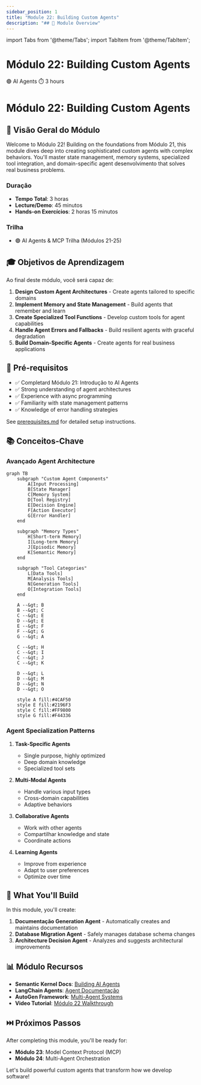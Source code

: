 ```yaml
---
sidebar_position: 1
title: "Module 22: Building Custom Agents"
description: "## 🎯 Module Overview"
---
```


import Tabs from '@theme/Tabs';
import TabItem from '@theme/TabItem';

# Módulo 22: Building Custom Agents

<div className="module-header">
  <div className="module-info">
    <span className="difficulty-badge ai-agents">🟣 AI Agents</span>
    <span className="duration-badge">⏱️ 3 hours</span>
  </div>
</div>

# Módulo 22: Building Custom Agents

## 🎯 Visão Geral do Módulo

Welcome to Módulo 22! Building on the foundations from Módulo 21, this module dives deep into creating sophisticated custom agents with complex behaviors. You'll master state management, memory systems, specialized tool integration, and domain-specific agent desenvolvimento that solves real business problems.

### Duração
- **Tempo Total**: 3 horas
- **Lecture/Demo**: 45 minutos
- **Hands-on Exercícios**: 2 horas 15 minutos

### Trilha
- 🟣 AI Agents & MCP Trilha (Módulos 21-25)

## 🎓 Objetivos de Aprendizagem

Ao final deste módulo, você será capaz de:

1. **Design Custom Agent Architectures** - Create agents tailored to specific domains
2. **Implement Memory and State Management** - Build agents that remember and learn
3. **Create Specialized Tool Functions** - Develop custom tools for agent capabilities
4. **Handle Agent Errors and Fallbacks** - Build resilient agents with graceful degradation
5. **Build Domain-Specific Agents** - Create agents for real business applications

## 🔧 Pré-requisitos

- ✅ Completard Módulo 21: Introdução to AI Agents
- ✅ Strong understanding of agent architectures
- ✅ Experience with async programming
- ✅ Familiarity with state management patterns
- ✅ Knowledge of error handling strategies

See [prerequisites.md](prerequisites.md) for detailed setup instructions.

## 📚 Conceitos-Chave

### Avançado Agent Architecture

```mermaid
graph TB
    subgraph "Custom Agent Components"
        A[Input Processing]
        B[State Manager]
        C[Memory System]
        D[Tool Registry]
        E[Decision Engine]
        F[Action Executor]
        G[Error Handler]
    end
    
    subgraph "Memory Types"
        H[Short-term Memory]
        I[Long-term Memory]
        J[Episodic Memory]
        K[Semantic Memory]
    end
    
    subgraph "Tool Categories"
        L[Data Tools]
        M[Analysis Tools]
        N[Generation Tools]
        O[Integration Tools]
    end
    
    A --&gt; B
    B --&gt; C
    C --&gt; E
    D --&gt; E
    E --&gt; F
    F --&gt; G
    G --&gt; A
    
    C --&gt; H
    C --&gt; I
    C --&gt; J
    C --&gt; K
    
    D --&gt; L
    D --&gt; M
    D --&gt; N
    D --&gt; O
    
    style A fill:#4CAF50
    style E fill:#2196F3
    style C fill:#FF9800
    style G fill:#F44336
```

### Agent Specialization Patterns

1. **Task-Specific Agents**
   - Single purpose, highly optimized
   - Deep domain knowledge
   - Specialized tool sets

2. **Multi-Modal Agents**
   - Handle various input types
   - Cross-domain capabilities
   - Adaptive behaviors

3. **Collaborative Agents**
   - Work with other agents
   - Compartilhar knowledge and state
   - Coordinate actions

4. **Learning Agents**
   - Improve from experience
   - Adapt to user preferences
   - Optimize over time

## 🚀 What You'll Build

In this module, you'll create:

1. **Documentação Generation Agent** - Automatically creates and maintains documentation
2. **Database Migration Agent** - Safely manages database schema changes
3. **Architecture Decision Agent** - Analyzes and suggests architectural improvements

## 📊 Módulo Recursos

- **Semantic Kernel Docs**: [Building AI Agents](https://learn.microsoft.com/semantic-kernel/agents)
- **LangChain Agents**: [Agent Documentação](https://python.langchain.com/docs/modules/agents/)
- **AutoGen Framework**: [Multi-Agent Systems](https://microsoft.github.io/autogen/)
- **Video Tutorial**: [Módulo 22 Walkthrough](https://workshop.com/module-22)

## ⏭️ Próximos Passos

After completing this module, you'll be ready for:
- **Módulo 23**: Model Context Protocol (MCP)
- **Módulo 24**: Multi-Agent Orchestration

Let's build powerful custom agents that transform how we develop software!